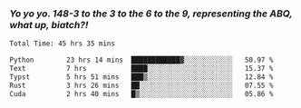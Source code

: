 ### ***Yo yo yo. 148-3 to the 3 to the 6 to the 9, representing the ABQ, what up, biatch?!***

<!--START_SECTION:waka-->

```txt
Total Time: 45 hrs 35 mins

Python        23 hrs 14 mins  ████████████▓░░░░░░░░░░░░   50.97 %
Text          7 hrs           ████░░░░░░░░░░░░░░░░░░░░░   15.37 %
Typst         5 hrs 51 mins   ███▒░░░░░░░░░░░░░░░░░░░░░   12.84 %
Rust          3 hrs 26 mins   ██░░░░░░░░░░░░░░░░░░░░░░░   07.55 %
Cuda          2 hrs 40 mins   █▒░░░░░░░░░░░░░░░░░░░░░░░   05.86 %
```

<!--END_SECTION:waka-->

<!--
**AJMC2002/AJMC2002** is a ✨ _special_ ✨ repository because its `README.md` (this file) appears on your GitHub profile.

Here are some ideas to get you started:

- 🔭 I’m currently working on ...
- 🌱 I’m currently learning ...
- 👯 I’m looking to collaborate on ...
- 🤔 I’m looking for help with ...
- 💬 Ask me about ...
- 📫 How to reach me: ...
- 😄 Pronouns: ...
- ⚡ Fun fact: ...
-->

